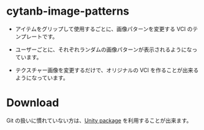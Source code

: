 # cytanb-image-patterns

- アイテムをグリップして使用するごとに、画像パターンを変更する VCI のテンプレートです。

- ユーザーごとに、それぞれランダムの画像パターンが表示されるようになっています。

- テクスチャー画像を変更するだけで、オリジナルの VCI を作ることが出来るようになっています。

# Download

Git の扱いに慣れていない方は、[Unity package](https://www.dropbox.com/s/6xov5g4wt9t0mfp/cytanb-image-patterns-latest.unitypackage?dl=0) を利用することが出来ます。
